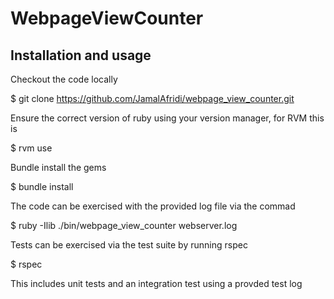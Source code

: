 # WebpageViewCounter

## Installation and usage

Checkout the code locally
  
  $ git clone https://github.com/JamalAfridi/webpage_view_counter.git
  
 Ensure the correct version of ruby using your version manager, for RVM this is
 
  $ rvm use
  
Bundle install the gems

  $ bundle install
  
The code can be exercised with the provided log file via the commad

  $ ruby -Ilib ./bin/webpage_view_counter webserver.log
  
Tests can be exercised via the test suite by running rspec

  $ rspec
  
This includes unit tests and an integration test using a provded test log


